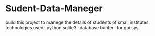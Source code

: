 # Sudent-Data-Maneger
build this project to manege the details of students of small institutes. technologies used- python sqlite3 -database tkinter -for gui sys
